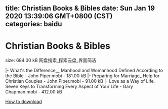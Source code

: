 
title: Christian Books & Bibles
date: Sun Jan 19 2020 13:39:06 GMT+0800 (CST)    
categories: baidu
---

# Christian Books & Bibles
size: 684.00 kB
 网盘搜索_探索云盘_界面简洁
 
|- What's the Difference__ Manhood and Womanhood Defined According to the Bible - John Piper.mobi - 181.00 kB
|- Preparing for Marriage_ Help for Christian Couples - John Piper.mobi - 91.00 kB
|- Love as a Way of Life_ Seven Keys to Transforming Every Aspect of Your Life - Gary Chapman.mobi - 412.00 kB

[How to download](https://bpcam.bemobtrk.com/go/2ceec3aa-1ca2-46d6-b9ff-aaa5c184517c?jno=799)